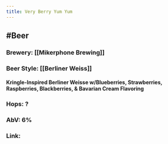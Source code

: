 ```yaml
---
title: Very Berry Yum Yum
---
```


## #Beer
### Brewery: [[Mikerphone Brewing]]

### Beer Style: [[Berliner Weiss]]
#### Kringle-Inspired Berliner Weisse w/Blueberries, Strawberries, Raspberries, Blackberries, & Bavarian Cream Flavoring

### Hops: ?

### AbV: 6%

### Link: 
